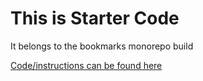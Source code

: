 # This is Starter Code

It belongs to the bookmarks monorepo build

[Code/instructions can be found here](https://github.com/9-1-pursuit/unit-full-stack-web-development/tree/main/pern-crud)


